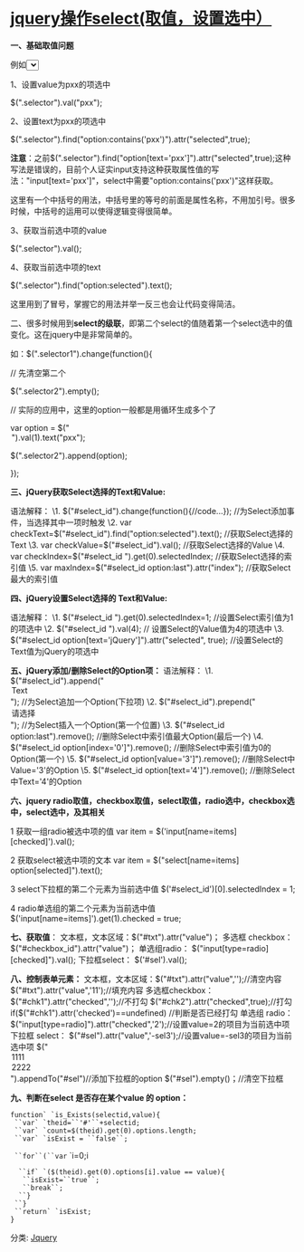 # [jquery操作select(取值，设置选中）](https://www.cnblogs.com/lgx5/p/11059009.html)

**一、基础取值问题**

例如<select class="selector"></select>

1、设置value为pxx的项选中

   $(".selector").val("pxx");

2、设置text为pxx的项选中

  $(".selector").find("option:contains('pxx')").attr("selected",true);

  **注意**：之前$(".selector").find("option[text='pxx']").attr("selected",true);这种写法是错误的，目前个人证实input支持这种获取属性值的写法："input[text='pxx']"，select中需要"option:contains('pxx')"这样获取。

  这里有一个中括号的用法，中括号里的等号的前面是属性名称，不用加引号。很多时候，中括号的运用可以使得逻辑变得很简单。

3、获取当前选中项的value

  $(".selector").val();

4、获取当前选中项的text

  $(".selector").find("option:selected").text();

  这里用到了冒号，掌握它的用法并举一反三也会让代码变得简洁。

 

二、很多时候用到**select的级联**，即第二个select的值随着第一个select选中的值变化。这在jquery中是非常简单的。

如：$(".selector1").change(function(){

   // 先清空第二个

   $(".selector2").empty();

   // 实际的应用中，这里的option一般都是用循环生成多个了

   var option = $("<option>").val(1).text("pxx");

   $(".selector2").append(option);

});

[ ](http://www.cnblogs.com/yaoshiyou/archive/2010/08/24/1806939.html)

**三、jQuery获取Select选择的Text和Value:**


语法解释：
\1. $("#select_id").change(function(){//code...});  //为Select添加事件，当选择其中一项时触发
\2. var checkText=$("#select_id").find("option:selected").text(); //获取Select选择的Text
\3. var checkValue=$("#select_id").val(); //获取Select选择的Value
\4. var checkIndex=$("#select_id ").get(0).selectedIndex; //获取Select选择的索引值
\5. var maxIndex=$("#select_id option:last").attr("index"); //获取Select最大的索引值

 


**四、jQuery设置Select选择的 Text和Value:**


语法解释：
\1. $("#select_id ").get(0).selectedIndex=1; //设置Select索引值为1的项选中
\2. $("#select_id ").val(4);  // 设置Select的Value值为4的项选中
\3. $("#select_id option[text='jQuery']").attr("selected", true);  //设置Select的Text值为jQuery的项选中

 

**五、jQuery添加/删除Select的Option项：**
语法解释：
\1. $("#select_id").append("<option value='Value'>Text</option>"); //为Select追加一个Option(下拉项)
\2. $("#select_id").prepend("<option value='0'>请选择</option>"); //为Select插入一个Option(第一个位置)
\3. $("#select_id option:last").remove(); //删除Select中索引值最大Option(最后一个)
\4. $("#select_id option[index='0']").remove(); //删除Select中索引值为0的Option(第一个)
\5. $("#select_id option[value='3']").remove(); //删除Select中Value='3'的Option
\5. $("#select_id option[text='4']").remove(); //删除Select中Text='4'的Option

 

**六、jquery radio取值，checkbox取值，select取值，radio选中，checkbox选中，select选中，及其相关** 


1 获取一组radio被选中项的值 
var item = $('input[name=items][checked]').val(); 


2 获取select被选中项的文本 
var item = $("select[name=items] option[selected]").text();

 
3 select下拉框的第二个元素为当前选中值 
$('#select_id')[0].selectedIndex = 1; 


4 radio单选组的第二个元素为当前选中值 
$('input[name=items]').get(1).checked = true; 

 

**七、获取值**： 
文本框，文本区域：$("#txt").attr("value")； 
多选框 checkbox：$("#checkbox_id").attr("value")； 
单选组radio：  $("input[type=radio][checked]").val(); 
下拉框select： $('#sel').val(); 


**八、控制表单元素：** 
文本框，文本区域：$("#txt").attr("value",'');//清空内容 
$("#txt").attr("value",'11');//填充内容 
多选框checkbox： $("#chk1").attr("checked",'');//不打勾 
$("#chk2").attr("checked",true);//打勾 
if($("#chk1").attr('checked')==undefined) //判断是否已经打勾 
单选组 radio：  $("input[type=radio]").attr("checked",'2');//设置value=2的项目为当前选中项 
下拉框 select：  $("#sel").attr("value",'-sel3');//设置value=-sel3的项目为当前选中项 
$("<option value='1'>1111</option><option value='2'>2222</option>").appendTo("#sel")//添加下拉框的option 
$("#sel").empty()；//清空下拉框

 

**九、判断在select 是否存在某个value 的 option：** 

```
function` `is_Exists(selectid,value){
 ``var` `theid=``'#'``+selectid;
 ``var` `count=$(theid).get(0).options.length;
 ``var` `isExist = ``false``;
```

` ``for``(``var` `i=0;i

```
  ``if` `($(theid).get(0).options[i].value == value){
   ``isExist=``true``;
   ``break``;
  ``}
 ``}
 ``return` `isExist;
}
```

分类: [Jquery](https://www.cnblogs.com/lgx5/category/800385.html)